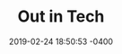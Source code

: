 ---
layout: post
title:  "Out in Tech"
date:   2019-02-24 18:50:53 -0400
categories: membersupport
name: Out in Tech
description: Out in Tech unites the LGBTQ+ tech community in DC and other cities around the world. We empower aspiring tech leaders to improve our world by showcasing accomplished speakers, producing timely and thought-provoking events, and connecting our members to new opportunities and each other.
logo: assets/icons/outintech.png
link: https://outintech.com/
---